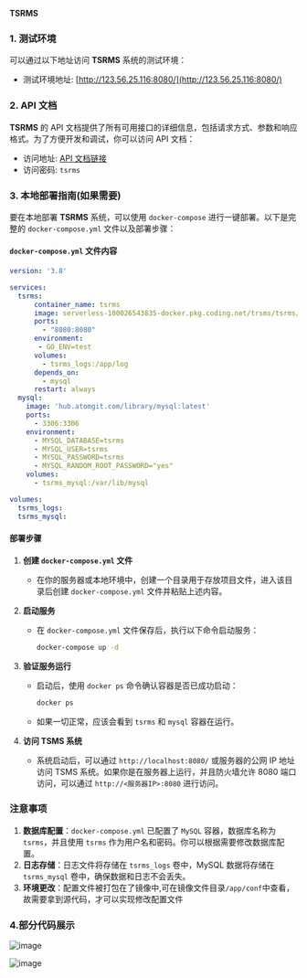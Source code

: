 **TSRMS** 

### 1. 测试环境
可以通过以下地址访问 **TSRMS** 系统的测试环境：
- 测试环境地址: [http://123.56.25.116:8080/](http://123.56.25.116:8080/)

### 2. API 文档
**TSRMS** 的 API 文档提供了所有可用接口的详细信息，包括请求方式、参数和响应格式。为了方便开发和调试，你可以访问 API 文档：
- 访问地址: [API 文档链接](https://apifox.com/apidoc/shared-53d80bda-a2ec-4f70-a8a2-9a643604e3f1)
- 访问密码: `tsrms`


### 3. 本地部署指南(如果需要)

要在本地部署 **TSRMS** 系统，可以使用 `docker-compose` 进行一键部署。以下是完整的 `docker-compose.yml` 文件以及部署步骤：

#### `docker-compose.yml` 文件内容
```yaml
version: '3.8'

services:
  tsrms:
      container_name: tsrms
      image: serverless-100026543835-docker.pkg.coding.net/trsms/tsrms/tsrms:latest
      ports:
        - "8080:8080"
      environment:
       - GO_ENV=test
      volumes:
        - tsrms_logs:/app/log
      depends_on:
        - mysql
      restart: always
  mysql:
    image: 'hub.atomgit.com/library/mysql:latest'
    ports:
      - 3306:3306
    environment:
      - MYSQL_DATABASE=tsrms
      - MYSQL_USER=tsrms
      - MYSQL_PASSWORD=tsrms
      - MYSQL_RANDOM_ROOT_PASSWORD="yes"
    volumes:
      - tsrms_mysql:/var/lib/mysql

volumes:
  tsrms_logs:
  tsrms_mysql:
```

#### 部署步骤
1. **创建 `docker-compose.yml` 文件**
   - 在你的服务器或本地环境中，创建一个目录用于存放项目文件，进入该目录后创建 `docker-compose.yml` 文件并粘贴上述内容。

2. **启动服务**
   - 在 `docker-compose.yml` 文件保存后，执行以下命令启动服务：
     ```bash
     docker-compose up -d
     ```

3. **验证服务运行**
   - 启动后，使用 `docker ps` 命令确认容器是否已成功启动：
     ```bash
     docker ps
     ```

   - 如果一切正常，应该会看到 `tsrms` 和 `mysql` 容器在运行。

4. **访问 TSMS 系统**
   - 系统启动后，可以通过 `http://localhost:8080/` 或服务器的公网 IP 地址访问 TSMS 系统。如果你是在服务器上运行，并且防火墙允许 8080 端口访问，可以通过 `http://<服务器IP>:8080` 进行访问。

### 注意事项
1. **数据库配置**：`docker-compose.yml` 已配置了 `MySQL` 容器，数据库名称为 `tsrms`，并且使用 `tsrms` 作为用户名和密码。你可以根据需要修改数据库配置。
2. **日志存储**：日志文件将存储在 `tsrms_logs` 卷中，MySQL 数据将存储在 `tsrms_mysql` 卷中，确保数据和日志不会丢失。
3. **环境更改**：配置文件被打包在了镜像中,可在镜像文件目录`/app/conf`中查看，故需要拿到源代码，才可以实现修改配置文件

### 4.部分代码展示

![image](https://github.com/user-attachments/assets/117a766b-6af9-42d7-9c2d-3f47f007c40c)


![image](https://github.com/user-attachments/assets/565c9f3d-9c21-46fc-872e-b2d3823894ba)


